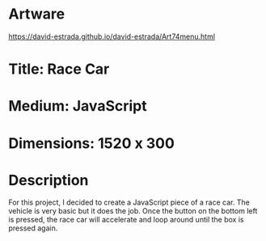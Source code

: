  # Artware 
 https://david-estrada.github.io/david-estrada/Art74menu.html 


# Title: Race Car
# Medium: JavaScript
# Dimensions: 1520 x 300

  
 # Description 
  For this project, I decided to create a JavaScript piece of a race car. The vehicle is very basic but it does the job. Once the button on the bottom left is pressed, the race car will accelerate and loop around until the box is pressed again.  
